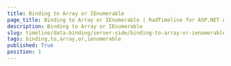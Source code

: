 ```yaml
---
title: Binding to Array or IEnumerable
page_title: Binding to Array or IEnumerable | RadTimeline for ASP.NET AJAX Documentation
description: Binding to Array or IEnumerable
slug: timeline/data-binding/server-side/binding-to-array-or-ienumerable
tags: binding,to,array,or,ienumerable
published: True
position: 1
---
```


